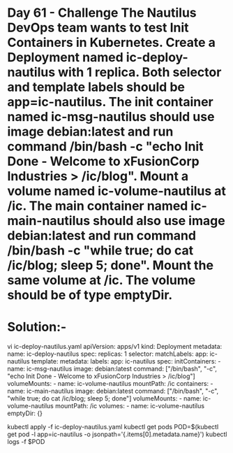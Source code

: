 # Day 61 - Challenge The Nautilus DevOps team wants to test Init Containers in Kubernetes. Create a Deployment named ic-deploy-nautilus with 1 replica. Both selector and template labels should be app=ic-nautilus. The init container named ic-msg-nautilus should use image debian:latest and run command /bin/bash -c "echo Init Done - Welcome to xFusionCorp Industries > /ic/blog". Mount a volume named ic-volume-nautilus at /ic. The main container named ic-main-nautilus should also use image debian:latest and run command /bin/bash -c "while true; do cat /ic/blog; sleep 5; done". Mount the same volume at /ic. The volume should be of type emptyDir.
# Solution:-

vi ic-deploy-nautilus.yaml
apiVersion: apps/v1
kind: Deployment
metadata:
  name: ic-deploy-nautilus
spec:
  replicas: 1
  selector:
    matchLabels:
      app: ic-nautilus
  template:
    metadata:
      labels:
        app: ic-nautilus
    spec:
      initContainers:
      - name: ic-msg-nautilus
        image: debian:latest
        command: ["/bin/bash", "-c", "echo Init Done - Welcome to xFusionCorp Industries > /ic/blog"]
        volumeMounts:
        - name: ic-volume-nautilus
          mountPath: /ic
      containers:
      - name: ic-main-nautilus
        image: debian:latest
        command: ["/bin/bash", "-c", "while true; do cat /ic/blog; sleep 5; done"]
        volumeMounts:
        - name: ic-volume-nautilus
          mountPath: /ic
      volumes:
      - name: ic-volume-nautilus
        emptyDir: {}

kubectl apply -f ic-deploy-nautilus.yaml
kubectl get pods
POD=$(kubectl get pod -l app=ic-nautilus -o jsonpath='{.items[0].metadata.name}')
kubectl logs -f $POD


